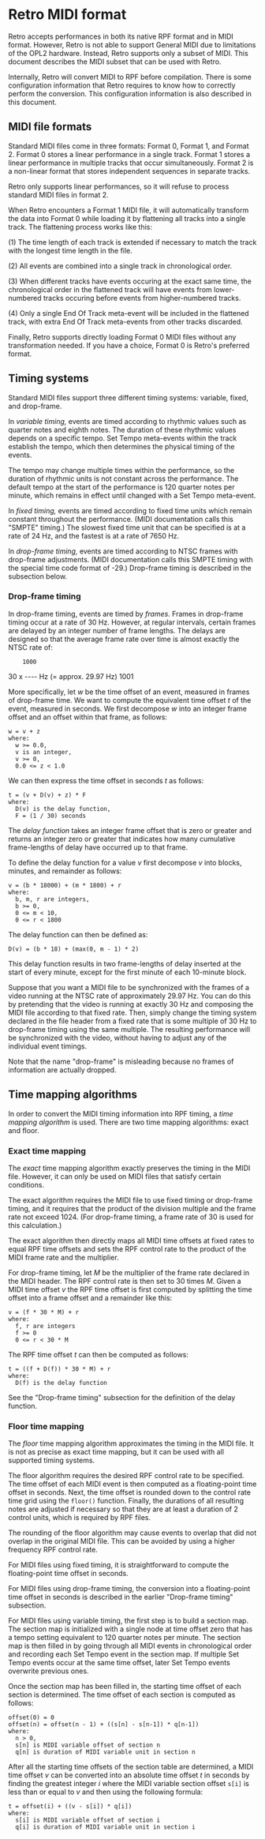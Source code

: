 # Retro MIDI format

Retro accepts performances in both its native RPF format and in MIDI format.  However, Retro is not able to support General MIDI due to limitations of the OPL2 hardware.  Instead, Retro supports only a subset of MIDI.  This document describes the MIDI subset that can be used with Retro.

Internally, Retro will convert MIDI to RPF before compilation.  There is some configuration information that Retro requires to know how to correctly perform the conversion.  This configuration information is also described in this document.

## MIDI file formats

Standard MIDI files come in three formats:  Format 0, Format 1, and Format 2.  Format 0 stores a linear performance in a single track.  Format 1 stores a linear performance in multiple tracks that occur simultaneously.  Format 2 is a non-linear format that stores independent sequences in separate tracks.

Retro only supports linear performances, so it will refuse to process standard MIDI files in format 2.

When Retro encounters a Format 1 MIDI file, it will automatically transform the data into Format 0 while loading it by flattening all tracks into a single track.  The flattening process works like this:

(1) The time length of each track is extended if necessary to match the track with the longest time length in the file.

(2) All events are combined into a single track in chronological order.

(3) When different tracks have events occuring at the exact same time, the chronological order in the flattened track will have events from lower-numbered tracks occuring before events from higher-numbered tracks.

(4) Only a single End Of Track meta-event will be included in the flattened track, with extra End Of Track meta-events from other tracks discarded.

Finally, Retro supports directly loading Format 0 MIDI files without any transformation needed.  If you have a choice, Format 0 is Retro's preferred format.

## Timing systems

Standard MIDI files support three different timing systems:  variable, fixed, and drop-frame.

In _variable timing,_ events are timed according to rhythmic values such as quarter notes and eighth notes.  The duration of these rhythmic values depends on a specific tempo.  Set Tempo meta-events within the track establish the tempo, which then determines the physical timing of the events.

The tempo may change multiple times within the performance, so the duration of rhythmic units is not constant across the performance.  The default tempo at the start of the performance is 120 quarter notes per minute, which remains in effect until changed with a Set Tempo meta-event.

In _fixed timing,_ events are timed according to fixed time units which remain constant throughout the performance.  (MIDI documentation calls this "SMPTE" timing.)  The slowest fixed time unit that can be specified is at a rate of 24 Hz, and the fastest is at a rate of 7650 Hz.

In _drop-frame timing,_ events are timed according to NTSC frames with drop-frame adjustments.  (MIDI documentation calls this SMPTE timing with the special time code format of -29.)  Drop-frame timing is described in the subsection below.

### Drop-frame timing

In drop-frame timing, events are timed by _frames._  Frames in drop-frame timing occur at a rate of 30 Hz.  However, at regular intervals, certain frames are delayed by an integer number of frame lengths.  The delays are designed so that the average frame rate over time is almost exactly the NTSC rate of:

        1000
   30 x ---- Hz (= approx. 29.97 Hz)
        1001

More specifically, let _w_ be the time offset of an event, measured in frames of drop-frame time.  We want to compute the equivalent time offset _t_ of the event, measured in seconds.  We first decompose _w_ into an integer frame offset and an offset within that frame, as follows:

    w = v + z
    where:
      w >= 0.0,
      v is an integer,
      v >= 0,
      0.0 <= z < 1.0

We can then express the time offset in seconds _t_ as follows:

    t = (v + D(v) + z) * F
    where:
      D(v) is the delay function,
      F = (1 / 30) seconds

The _delay function_ takes an integer frame offset that is zero or greater and returns an integer zero or greater that indicates how many cumulative frame-lengths of delay have occurred up to that frame.

To define the delay function for a value _v_ first decompose _v_ into blocks, minutes, and remainder as follows:

    v = (b * 18000) + (m * 1800) + r
    where:
      b, m, r are integers,
      b >= 0,
      0 <= m < 10,
      0 <= r < 1800

The delay function can then be defined as:

    D(v) = (b * 18) + (max(0, m - 1) * 2)

This delay function results in two frame-lengths of delay inserted at the start of every minute, except for the first minute of each 10-minute block.

Suppose that you want a MIDI file to be synchronized with the frames of a video running at the NTSC rate of approximately 29.97 Hz.  You can do this by pretending that the video is running at exactly 30 Hz and composing the MIDI file according to that fixed rate.  Then, simply change the timing system declared in the file header from a fixed rate that is some multiple of 30 Hz to drop-frame timing using the same multiple.  The resulting performance will be synchronized with the video, without having to adjust any of the individual event timings.

Note that the name "drop-frame" is misleading because no frames of information are actually dropped.

## Time mapping algorithms

In order to convert the MIDI timing information into RPF timing, a _time mapping algorithm_ is used.  There are two time mapping algorithms:  exact and floor.

### Exact time mapping

The _exact_ time mapping algorithm exactly preserves the timing in the MIDI file.  However, it can only be used on MIDI files that satisfy certain conditions.

The exact algorithm requires the MIDI file to use fixed timing or drop-frame timing, and it requires that the product of the division multiple and the frame rate not exceed 1024.  (For drop-frame timing, a frame rate of 30 is used for this calculation.)

The exact algorithm then directly maps all MIDI time offsets at fixed rates to equal RPF time offsets and sets the RPF control rate to the product of the MIDI frame rate and the multiplier.

For drop-frame timing, let _M_ be the multiplier of the frame rate declared in the MIDI header.  The RPF control rate is then set to 30 times _M_.  Given a MIDI time offset _v_ the RPF time offset is first computed by splitting the time offset into a frame offset and a remainder like this:

    v = (f * 30 * M) + r
    where:
      f, r are integers
      f >= 0
      0 <= r < 30 * M

The RPF time offset _t_ can then be computed as follows:

    t = ((f + D(f)) * 30 * M) + r
    where:
      D(f) is the delay function

See the "Drop-frame timing" subsection for the definition of the delay function.

### Floor time mapping

The _floor_ time mapping algorithm approximates the timing in the MIDI file.  It is not as precise as exact time mapping, but it can be used with all supported timing systems.

The floor algorithm requires the desired RPF control rate to be specified.  The time offset of each MIDI event is then computed as a floating-point time offset in seconds.  Next, the time offset is rounded down to the control rate time grid using the `floor()` function.  Finally, the durations of all resulting notes are adjusted if necessary so that they are at least a duration of 2 control units, which is required by RPF files.

The rounding of the floor algorithm may cause events to overlap that did not overlap in the original MIDI file.  This can be avoided by using a higher frequency RPF control rate.

For MIDI files using fixed timing, it is straightforward to compute the floating-point time offset in seconds.

For MIDI files using drop-frame timing, the conversion into a floating-point time offset in seconds is described in the earlier "Drop-frame timing" subsection.

For MIDI files using variable timing, the first step is to build a section map.  The section map is initialized with a single node at time offset zero that has a tempo setting equivalent to 120 quarter notes per minute.  The section map is then filled in by going through all MIDI events in chronological order and recording each Set Tempo event in the section map.  If multiple Set Tempo events occur at the same time offset, later Set Tempo events overwrite previous ones.

Once the section map has been filled in, the starting time offset of each section is determined.  The time offset of each section is computed as follows:

    offset(0) = 0
    offset(n) = offset(n - 1) + ((s[n] - s[n-1]) * q[n-1])
    where:
      n > 0,
      s[n] is MIDI variable offset of section n
      q[n] is duration of MIDI variable unit in section n

After all the starting time offsets of the section table are determined, a MIDI time offset _v_ can be converted into an absolute time offset _t_ in seconds by finding the greatest integer _i_ where the MIDI variable section offset `s[i]` is less than or equal to _v_ and then using the following formula:

    t = offset(i) + ((v - s[i]) * q[i])
    where:
      s[i] is MIDI variable offset of section i
      q[i] is duration of MIDI variable unit in section i

